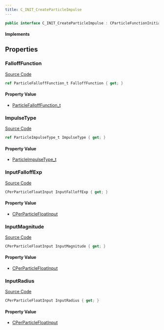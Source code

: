 ```yaml
---
title: C_INIT_CreateParticleImpulse
---
```


```csharp
public interface C_INIT_CreateParticleImpulse : CParticleFunctionInitializer, CParticleFunction, ISchemaClass<CParticleFunction>, ISchemaClass<CParticleFunctionInitializer>, ISchemaClass<C_INIT_CreateParticleImpulse>, ISchemaField, ISchemaClass, INativeHandle
```

#### Implements

## Properties

### FalloffFunction

[Source Code](https://github.com/swiftly-solution/swiftlys2/blob/main/managed/src/SwiftlyS2.Generated/Schemas/Interfaces/C_INIT_CreateParticleImpulse.cs#L21)

```csharp
ref ParticleFalloffFunction_t FalloffFunction { get; }
```

#### Property Value

- [ParticleFalloffFunction_t](/docs/api/shared/schemadefinitions/particlefallofffunction_t)

### ImpulseType

[Source Code](https://github.com/swiftly-solution/swiftlys2/blob/main/managed/src/SwiftlyS2.Generated/Schemas/Interfaces/C_INIT_CreateParticleImpulse.cs#L25)

```csharp
ref ParticleImpulseType_t ImpulseType { get; }
```

#### Property Value

- [ParticleImpulseType_t](/docs/api/shared/schemadefinitions/particleimpulsetype_t)

### InputFalloffExp

[Source Code](https://github.com/swiftly-solution/swiftlys2/blob/main/managed/src/SwiftlyS2.Generated/Schemas/Interfaces/C_INIT_CreateParticleImpulse.cs#L23)

```csharp
CPerParticleFloatInput InputFalloffExp { get; }
```

#### Property Value

- [CPerParticleFloatInput](/docs/api/shared/schemadefinitions/cperparticlefloatinput)

### InputMagnitude

[Source Code](https://github.com/swiftly-solution/swiftlys2/blob/main/managed/src/SwiftlyS2.Generated/Schemas/Interfaces/C_INIT_CreateParticleImpulse.cs#L19)

```csharp
CPerParticleFloatInput InputMagnitude { get; }
```

#### Property Value

- [CPerParticleFloatInput](/docs/api/shared/schemadefinitions/cperparticlefloatinput)

### InputRadius

[Source Code](https://github.com/swiftly-solution/swiftlys2/blob/main/managed/src/SwiftlyS2.Generated/Schemas/Interfaces/C_INIT_CreateParticleImpulse.cs#L17)

```csharp
CPerParticleFloatInput InputRadius { get; }
```

#### Property Value

- [CPerParticleFloatInput](/docs/api/shared/schemadefinitions/cperparticlefloatinput)

